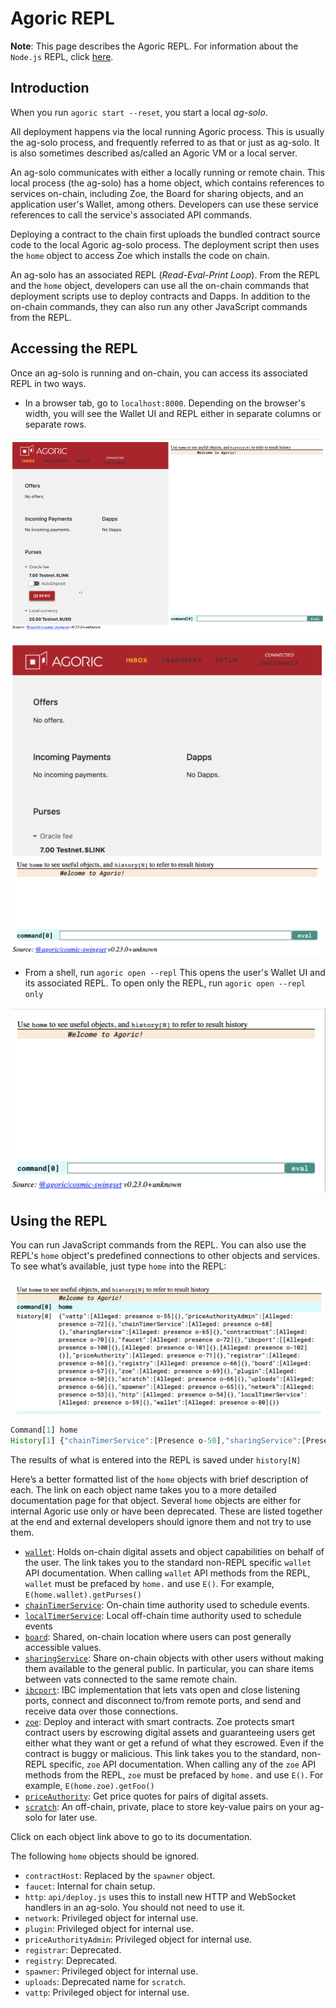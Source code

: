 # Agoric REPL

**Note**: This page describes the Agoric REPL. For information about the `Node.js` REPL, 
click [here](https://nodejs.org/api/repl.html).

## Introduction

When you run `agoric start --reset`, you start a local *ag-solo*. 

All deployment happens via the local running Agoric process. This is usually the 
ag-solo process, and frequently referred to as that or just as ag-solo. It is also 
sometimes described as/called an Agoric VM or a local server.

An ag-solo communicates with either a locally running or remote chain. This local process (the ag-solo)
has a home object, which contains references to services on-chain, including Zoe, the 
Board for sharing objects, and an application user's Wallet, among others. Developers can 
use these service references to call the service's associated API commands.

Deploying a contract to the chain first uploads the bundled contract source code to the 
local Agoric ag-solo process. The deployment script then uses the `home` object to access 
Zoe which installs the code on chain.

An ag-solo has an associated REPL (*Read-Eval-Print Loop*). From the REPL and the `home`
object, developers can use all the on-chain commands that deployment scripts use to 
deploy contracts and Dapps. In addition to the on-chain commands, they can also run
any other JavaScript commands from the REPL. 

## Accessing the REPL

Once an ag-solo is running and on-chain, you can access its associated REPL
in two ways. 
- In a browser tab, go to `localhost:8000`. Depending on the browser's width, you
  will see the Wallet UI and REPL either in separate columns or separate rows.

![Wallet and REPL](./assets/walletAndREPLColumns.png)

![Wallet and REPL](./assets/walletAndREPLRows.png)

- From a shell, run `agoric open --repl` This opens the user's Wallet UI and its
  associated REPL. To open only the REPL, run `agoric open --repl only`

![REPL](./assets/REPL.png)

## Using the REPL

You can run JavaScript commands from the REPL. You can also use the REPL's 
`home` object's predefined connections to other objects and services. To see what’s 
available, just type `home` into the REPL:

![home](./assets/home.png)

```js
Command[1] home
History[1] {"chainTimerService":[Presence o-50],"sharingService":[Presence o-51],"contractHost":[Presence o-52],"ibcport":[Presence o-53],"registrar":[Presence o-54],"registry":[Presence o-55],"zoe":[Presence o-56],"localTimerService":[Presence o-57],"uploads":[Presence o-58],"spawner":[Presence o-59],"wallet":[Presence o-60],"network":[Presence o-61],"http":[Presence o-62]}
```
The results of what is entered into the REPL is saved under `history[N]`

Here’s a better formatted list of the `home` objects with brief description of each. The
link on each object name takes you to a more detailed documentation page for that object.
Several `home` objects are either for internal Agoric use only or have been deprecated. These
are listed together at the end and external developers should ignore them and not try to use
them.

- [`wallet`](/wallet-api.md): Holds on-chain digital assets and object capabilities on behalf of the user.
   The link takes you to the standard non-REPL specific `wallet` API documentation. When calling
   `wallet` API methods from the REPL, `wallet` must be prefaced by
   `home.` and use `E()`. For example, `E(home.wallet).getPurses()`   
- [`chainTimerService`](./timerServices.md): On-chain time authority used to schedule events.
- [`localTimerService`](./timerServices.md): Local off-chain time authority used to schedule events 
- [`board`](./board.md): Shared, on-chain location where users can post generally accessible values.
- [`sharingService`](./sharingService.md): Share on-chain objects with other users without making them
  available to the general public. In particular, you can share items between vats connected to the 
  same remote chain.
- [`ibcport`](./networking.md): IBC implementation that lets vats open and close listening ports, 
  connect and disconnect to/from remote ports, and send and receive data over those connections.
- [`zoe`](/zoe/api/zoe.md): Deploy and interact with smart contracts. Zoe protects smart contract users by escrowing
  digital assets and guaranteeing users get either what they want or get a refund of what they escrowed. Even if the
  contract is buggy or malicious. This link takes you to the standard, non-REPL specific, `zoe` API documentation. When calling
  any of the `zoe` API methods from the REPL, `zoe` must be prefaced by `home.` and use `E()`. For example, `E(home.zoe).getFoo()` 
- [`priceAuthority`](./priceAuthority.md): Get price quotes for pairs of digital assets.
- [`scratch`](./scratch.md): An off-chain, private, place to store key-value pairs on your ag-solo for later use.

Click on each object link above to go to its documentation.

The following `home` objects should be ignored.
- `contractHost`: Replaced by the `spawner` object.
- `faucet`: Internal for chain setup.
- `http`: `api/deploy.js` uses this to install new HTTP and WebSocket handlers in an
   ag-solo.  You should not need to use it. 
- `network`: Privileged object for internal use.
- `plugin`: Privileged object for internal use.
- `priceAuthorityAdmin`: Privileged object for internal use.
- `registrar`: Deprecated.
- `registry`: Deprecated.
- `spawner`: Privileged object for internal use.
- `uploads`: Deprecated name for `scratch`.
- `vattp`: Privileged object for internal use.

